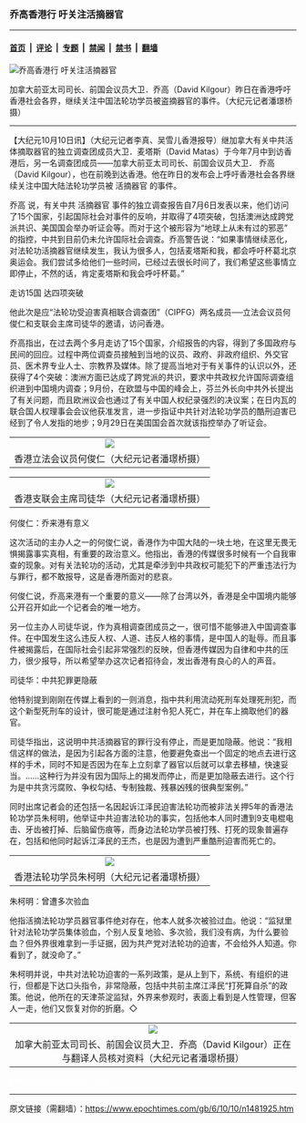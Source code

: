 ### 乔高香港行 吁关注活摘器官

---

#### [首页](../../../..?n1481925) &nbsp;|&nbsp; [评论](../../../../../epoch-comment?n1481925) &nbsp;|&nbsp; [专题](../../../../../epoch-special?n1481925) &nbsp;|&nbsp; [禁闻](../../../../../epoch-news?n1481925) &nbsp;|&nbsp; [禁书](../../../../../books?n1481925) &nbsp;|&nbsp; [翻墙](https://github.com/gfw-breaker/nogfw/blob/master/README.md?n1481925)


<div><img alt="乔高香港行 吁关注活摘器官" class="attachment-djy_600_400 size-djy_600_400 wp-post-image" src="https://i.epochtimes.com/assets/uploads/2006/10/610091536281366-600x400.jpg"/>
<div class="caption">
 <p>
  加拿大前亚太司司长、前国会议员大卫．乔高（David Kilgour）昨日在香港呼吁香港社会各界，继续关注中国法轮功学员被盗摘器官的事件。（大纪元记者潘璟桥摄）
 </p>
</div></div><hr/><div class="post_content" id="artbody" itemprop="articleBody">
 <!-- article content begin -->
 <p>
  【大纪元10月10日讯】（大纪元记者李真、吴雪儿香港报导）继加拿大有关中共活体摘取器官的独立调查团成员大卫．麦塔斯（David Matas）于今年7月中到访香港后，另一名调查团成员——加拿大前亚太司司长、前国会议员大卫．
  <ok href="https://www.epochtimes.com/gb/tag/%E4%B9%94%E9%AB%98.html">
   乔高
  </ok>
  （David Kilgour），也在前晚到达香港。他在昨日的发布会上呼吁香港社会各界继续关注中国大陆法轮功学员被
  <ok href="https://www.epochtimes.com/gb/tag/%E6%B4%BB%E6%91%98%E5%99%A8%E5%AE%98.html">
   活摘器官
  </ok>
  的事件。
 </p>
 <p>
  <ok href="https://www.epochtimes.com/gb/tag/%E4%B9%94%E9%AB%98.html">
   乔高
  </ok>
  说，有关中共
  <ok href="https://www.epochtimes.com/gb/tag/%E6%B4%BB%E6%91%98%E5%99%A8%E5%AE%98.html">
   活摘器官
  </ok>
  事件的独立调查报告自7月6日发表以来，他们访问了15个国家，引起国际社会对事件的反响，并取得了4项突破，包括澳洲达成跨党派共识、美国国会举办听证会等。而对于这个被形容为“地球上从未有过的邪恶” 的指控，中共到目前仍未允许国际社会调查。乔高警告说：“如果事情继续恶化，对法轮功活摘器官继续发生，我认为很多人，包括麦塔斯和我，都会呼吁杯葛北京奥运会。我们尝试多给他们一些时间，已经过去很长时间了，我们希望这些事情立即停止，不然的话，肯定麦塔斯和我会呼吁杯葛。”
 </p>
 <p>
  走访15国 达四项突破
 </p>
 <p>
  他此次是应“法轮功受迫害真相联合调查团”（CIPFG）两名成员──立法会议员何俊仁和支联会主席司徒华的邀请，访问香港。
 </p>
 <p>
  乔高指出，在过去两个多月走访了15个国家，介绍报告的内容，得到了多国政府与民间的回应。过程中两位调查员接触到当地的议员、政府、非政府组织、外交官员、医术界专业人士、宗教界及媒体。除了提高当地对于有关事件的认识以外，还获得了4个突破：澳洲方面已达成了跨党派的共识，要求中共政权允许国际调查组织进到中国境内调查；9月份，在欧盟与中国的峰会上，芬兰外长向中共外长提出了有关问题，而且欧洲议会也通过了有关中国人权纪录强烈的决议案；在日内瓦的联合国人权理事会会议他获准发言，进一步指证中共针对法轮功学员的酷刑迫害已经到了令人发指的地步；9月29日在美国国会首次就该指控举办了听证会。
 </p>
 <p>
  <center>
  </center>
 </p>
 <table border="0" cellpadding="3" cellspacing="3" width="100%">
  <tr>
   <td align="center">
    <ok href="/i6/610091526291366.jpg">
     <img src="/i6/610091526291366--ss.jpg"/>
    </ok>
   </td>
  </tr>
  <tr>
   <td align="center">
    <span class="bn12">
     香港立法会议员何俊仁（大纪元记者潘璟桥摄）
    </span>
   </td>
  </tr>
 </table>
 <p>
 </p>
 <p>
  <center>
  </center>
 </p>
 <table border="0" cellpadding="3" cellspacing="3" width="100%">
  <tr>
   <td align="center">
    <ok href="/i6/610091526401366.jpg">
     <img src="/i6/610091526401366--ss.jpg"/>
    </ok>
   </td>
  </tr>
  <tr>
   <td align="center">
    <span class="bn12">
     香港支联会主席司徒华（大纪元记者潘璟桥摄）
    </span>
   </td>
  </tr>
 </table>
 <p>
 </p>
 <p>
  何俊仁：乔来港有意义
 </p>
 <p>
  这次活动的主办人之一的何俊仁说，香港作为中国大陆的一块土地，在这里无畏无惧揭露事实真相，有重要的政治意义。他指出，香港的传媒很多时候有一个自我审查的现象。对有关法轮功的活动，尤其是牵涉到中共政权可能犯下的严重违法行为与罪行，都不敢报导，这是香港所面对的悲哀。
 </p>
 <p>
  何俊仁说，乔高来港有一个重要的意义——除了台湾以外，香港是全中国境内能够公开召开如此一个记者会的唯一地方。
 </p>
 <p>
  另一位主办人司徒华说，作为真相调查团成员之一，很可惜不能够进入中国调查事件。在中国发生这么违反人权、人道、违反人格的事情，是中国人的耻辱。而且事件被揭露后，在国际社会引起非常强烈的反映，但香港传媒因为自律和中共的压力，很少报导，所以希望举办这次记者招待会，发出香港有良心的人的声音。
 </p>
 <p>
  司徒华：中共犯罪更隐蔽
 </p>
 <p>
  他特别提到刚刚在传媒上看到的一则消息，指中共利用流动死刑车处理死刑犯，而这个新型死刑车的设计，很可能是通过注射令犯人死亡，并在车上摘取他们的器官。
 </p>
 <p>
  司徒华指出，这说明中共活摘器官的罪行没有停止，而是更加隐蔽。他说：“我相信这样的做法，是因为引起各方面的注意，他要避免查出一个固定的地点去进行这样的手术，同时不知是否因为在车上立刻拿了器官以后就可以拿去移植，快速妥当。……这种行为并没有因为国际上的揭发而停止，而是更加隐蔽去进行。这个行为是中共贪污腐败、争权勾结、专制独裁、残暴凶残的很典型案例。”
 </p>
 <p>
  同时出席记者会的还包括一名因起诉江泽民迫害法轮功而被非法关押5年的香港法轮功学员朱柯明，他举证中共迫害法轮功的事实，包括他本人同时遭到9支电棍电击、牙齿被打掉、后脑留伤痕等，而身边法轮功学员被打残、打死的现象普遍存在，包括和他同时起诉江泽民的王杰，也是因为遭到严重酷刑迫害而死亡的。
 </p>
 <p>
  <center>
  </center>
 </p>
 <table border="0" cellpadding="3" cellspacing="3" width="100%">
  <tr>
   <td align="center">
    <ok href="/i6/610091526561366.jpg">
     <img src="/i6/610091526561366--ss.jpg"/>
    </ok>
   </td>
  </tr>
  <tr>
   <td align="center">
    <span class="bn12">
     香港法轮功学员朱柯明（大纪元记者潘璟桥摄）
    </span>
   </td>
  </tr>
 </table>
 <p>
 </p>
 <p>
  朱柯明：曾遭多次验血
 </p>
 <p>
  他指活摘法轮功学员器官事件绝对存在，他本人就多次被验过血。他说：“监狱里针对法轮功学员集体验血，个别人反复地验、多次验，我们没有病，为什么要验血？但外界很难拿到一手证据，因为共产党对法轮功的迫害，不会给外人知道。你看到了，就没命了。”
 </p>
 <p>
  朱柯明并说，中共对法轮功迫害的一系列政策，是从上到下，系统、有组织的进行，但都是下达口头指令，非常隐蔽，包括中共前主席江泽民“打死算自杀”的政策。他说，他所在的天津茶淀监狱，外界来参观时，表面上看到是人性管理，但客人一走，他们又恢复对你的折磨。◇
 </p>
 <p>
  <center>
  </center>
 </p>
 <table border="0" cellpadding="3" cellspacing="3" width="100%">
  <tr>
   <td align="center">
    <ok href="/i6/610091527161366.jpg">
     <img src="/i6/610091527161366--ss.jpg"/>
    </ok>
   </td>
  </tr>
  <tr>
   <td align="center">
    <span class="bn12">
     加拿大前亚太司司长、前国会议员大卫．乔高（David Kilgour）正在与翻译人员核对资料（大纪元记者潘璟桥摄）
    </span>
   </td>
  </tr>
 </table>
 <p>
  <font color="#ffffff">
   (http://www.dajiyuan.com)
  </font>
 </p>
 <!-- article content end -->
 <div id="below_article_ad">
 </div>
</div>


---

原文链接（需翻墙）：https://www.epochtimes.com/gb/6/10/10/n1481925.htm